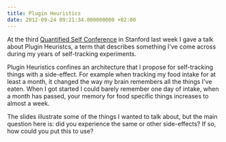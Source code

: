 ```yaml
---
title: Plugin Heuristics
date: 2012-09-24 09:21:34.000000000 +02:00
---
```

At the third [Quantified Self Conference](http://quantifiedself.com/conference/Palo-Alto-2012/) in Stanford last week I gave a talk about Plugin Heuristcs, a term that describes something I've come across during my years of self-tracking experiments. 

Plugin Heuristics confines an architecture that I propose for self-tracking things with a side-effect. For example when tracking my food intake for at least a month, it changed the way my brain remembers all the things I've eaten. When I got started I could barely remember one day of intake, when a month has passed, your memory for food specific things increases to almost a week.

The slides illustrate some of the things I wanted to talk about, but the main question here is: did you experience the same or other side-effects? If so, how could you put this to use?
